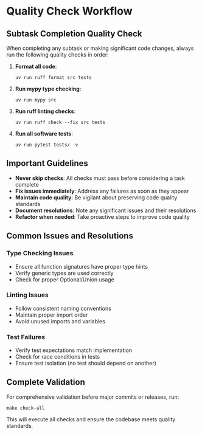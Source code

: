 # Quality Check Workflow

## Subtask Completion Quality Check

When completing any subtask or making significant code changes, always run the following quality checks in order:

1. **Format all code**:
   ```
   uv run ruff format src tests
   ```

2. **Run mypy type checking**:
   ```
   uv run mypy src
   ```

3. **Run ruff linting checks**:
   ```
   uv run ruff check --fix src tests
   ```

4. **Run all software tests**:
   ```
   uv run pytest tests/ -v
   ```

## Important Guidelines

- **Never skip checks**: All checks must pass before considering a task complete
- **Fix issues immediately**: Address any failures as soon as they appear
- **Maintain code quality**: Be vigilant about preserving code quality standards
- **Document resolutions**: Note any significant issues and their resolutions
- **Refactor when needed**: Take proactive steps to improve code quality

## Common Issues and Resolutions

### Type Checking Issues
- Ensure all function signatures have proper type hints
- Verify generic types are used correctly
- Check for proper Optional/Union usage

### Linting Issues
- Follow consistent naming conventions
- Maintain proper import order
- Avoid unused imports and variables

### Test Failures
- Verify test expectations match implementation
- Check for race conditions in tests
- Ensure test isolation (no test should depend on another)

## Complete Validation

For comprehensive validation before major commits or releases, run:
```
make check-all
```

This will execute all checks and ensure the codebase meets quality standards.